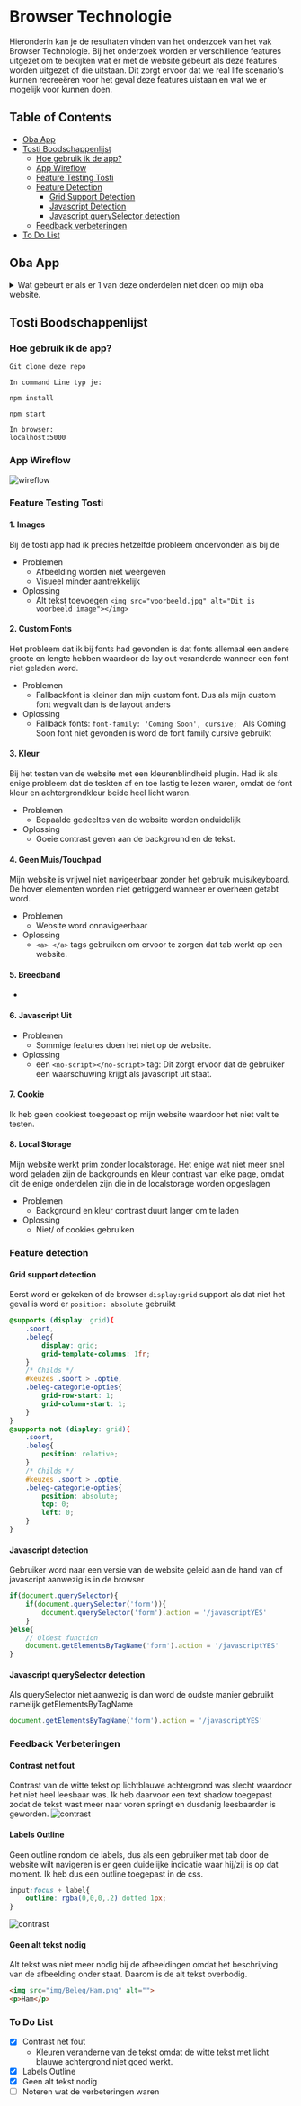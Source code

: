 # Browser Technologie
Hieronderin kan je de resultaten vinden van het onderzoek van het vak Browser Technologie. Bij het onderzoek worden er verschillende features uitgezet om te bekijken wat er met de website gebeurt als deze features worden uitgezet of die uitstaan. Dit zorgt ervoor dat we real life scenario's kunnen recreeëren voor het geval deze features uistaan en wat we er mogelijk voor kunnen doen. 

## Table of Contents
* [Oba App](#oba-app)
* [Tosti Boodschappenlijst](#tosti-boodschappenlijst)
    * [Hoe gebruik ik de app?](#hoe-gebruik-ik-de-app?)
    * [App Wireflow](#app-wireflow)
    * [Feature Testing Tosti](#feature-testing-tosti)
    * [Feature Detection](#feature-detection)
        * [Grid Support Detection](#grid-support-detection)
        * [Javascript Detection](#javascript-detection)
        * [Javascript querySelector detection](#javascript-queryselector-detection)
    * [Feedback verbeteringen](#feedback-verbeteringen)
* [To Do List](#to-do-list)

## Oba App
<details>
<summary>Wat gebeurt er als er 1 van deze onderdelen niet doen op mijn oba website.</summary>

### 1. Images 
* Problemen
    * Afbeelding worden niet weergeven
    * Visueel minder aantrekkelijk
* Oplossing
    * Alt tekst toevoegen 
    `<img src="voorbeeld.jpg" alt="Dit is voorbeeld image"></img>`
### 2. Custom Fonts
Het probleem dat ik bij fonts had gevonden is dat fonts allemaal een andere groote en lengte hebben waardoor de lay out veranderde wanneer een font niet geladen word.
* Problemen
    * Fallbackfont is kleiner dan mijn custom font. Dus als mijn custom font wegvalt dan is de layout anders
* Oplossing
    * Fallback fonts: `font-family: 'Coming Soon', cursive; ` Als Coming Soon font niet gevonden is word de font family cursive gebruikt
### 3. Kleur
Bij het testen van de website met een kleurenblindheid plugin. Had ik als enige probleem dat de teskten af en toe lastig te lezen waren, omdat de font kleur en achtergrondkleur beide heel licht waren.
* Problemen
    * Bepaalde gedeeltes van de website worden onduidelijk
* Oplossing
    * Goeie contrast geven aan de background en de tekst. 
### 4. Geen Muis/Touchpad
Mijn website is vrijwel niet navigeerbaar zonder het gebruik muis/keyboard. De hover elementen worden niet getriggerd wanneer er overheen getabt word. 
* Problemen
    * Website word onnavigeerbaar
* Oplossing
    * `<a> </a>` tags gebruiken om ervoor te zorgen dat tab werkt op een website.
### 5. Breedband
* 
### 6. Javascript Uit
* Problemen
    * Sommige features doen het niet op de website. 
* Oplossing
    * een `<no-script></no-script>` tag: Dit zorgt ervoor dat de gebruiker een waarschuwing krijgt als javascript uit staat.
### 7. Cookie
Ik heb geen cookiest toegepast op mijn website waardoor het niet valt te testen.
### 8. Local Storage
Mijn website werkt prim zonder localstorage. Het enige wat niet meer snel word geladen zijn de backgrounds en kleur contrast van elke page, omdat dit de enige onderdelen zijn die in de localstorage worden opgeslagen
* Problemen
    * Background en kleur contrast duurt langer om te laden
* Oplossing
    * Niet/ of cookies gebruiken
</details>


## Tosti Boodschappenlijst
### Hoe gebruik ik de app?
```
Git clone deze repo

In command Line typ je: 

npm install

npm start

In browser:
localhost:5000

```

### App Wireflow
![wireflow](./images/Wireflow.png)




### Feature Testing Tosti
#### 1. Images
Bij de tosti app had ik precies hetzelfde probleem ondervonden als bij de  
* Problemen
    * Afbeelding worden niet weergeven
    * Visueel minder aantrekkelijk
* Oplossing
    * Alt tekst toevoegen 
    `<img src="voorbeeld.jpg" alt="Dit is voorbeeld image"></img>`
#### 2. Custom Fonts
Het probleem dat ik bij fonts had gevonden is dat fonts allemaal een andere groote en lengte hebben waardoor de lay out veranderde wanneer een font niet geladen word.
* Problemen
    * Fallbackfont is kleiner dan mijn custom font. Dus als mijn custom font wegvalt dan is de layout anders
* Oplossing
    * Fallback fonts: `font-family: 'Coming Soon', cursive; ` Als Coming Soon font niet gevonden is word de font family cursive gebruikt
#### 3. Kleur
Bij het testen van de website met een kleurenblindheid plugin. Had ik als enige probleem dat de teskten af en toe lastig te lezen waren, omdat de font kleur en achtergrondkleur beide heel licht waren.
* Problemen
    * Bepaalde gedeeltes van de website worden onduidelijk
* Oplossing
    * Goeie contrast geven aan de background en de tekst. 
#### 4. Geen Muis/Touchpad
Mijn website is vrijwel niet navigeerbaar zonder het gebruik muis/keyboard. De hover elementen worden niet getriggerd wanneer er overheen getabt word. 
* Problemen
    * Website word onnavigeerbaar
* Oplossing
    * `<a> </a>` tags gebruiken om ervoor te zorgen dat tab werkt op een website.
#### 5. Breedband
* 
#### 6. Javascript Uit
* Problemen
    * Sommige features doen het niet op de website. 
* Oplossing
    * een `<no-script></no-script>` tag: Dit zorgt ervoor dat de gebruiker een waarschuwing krijgt als javascript uit staat.
#### 7. Cookie
Ik heb geen cookiest toegepast op mijn website waardoor het niet valt te testen.
#### 8. Local Storage
Mijn website werkt prim zonder localstorage. Het enige wat niet meer snel word geladen zijn de backgrounds en kleur contrast van elke page, omdat dit de enige onderdelen zijn die in de localstorage worden opgeslagen
* Problemen
    * Background en kleur contrast duurt langer om te laden
* Oplossing
    * Niet/ of cookies gebruiken

### Feature detection 
#### Grid support detection
Eerst word er gekeken of de browser `display:grid` support als dat niet het geval is word er `position: absolute` gebruikt
```css
@supports (display: grid){
    .soort,
    .beleg{
        display: grid;
        grid-template-columns: 1fr;
    }
    /* Childs */
    #keuzes .soort > .optie,
    .beleg-categorie-opties{
        grid-row-start: 1;
        grid-column-start: 1;
    }
}
@supports not (display: grid){
    .soort,
    .beleg{
        position: relative;
    }
    /* Childs */
    #keuzes .soort > .optie,
    .beleg-categorie-opties{
        position: absolute;
        top: 0;
        left: 0;
    }
}
```
#### Javascript detection
Gebruiker word naar een versie van de website geleid aan de hand van of javascript aanwezig is in de browser
```js
if(document.querySelector){
    if(document.querySelector('form')){
        document.querySelector('form').action = '/javascriptYES'
    }
}else{
    // Oldest function
    document.getElementsByTagName('form').action = '/javascriptYES'
}
``` 
#### Javascript querySelector detection
Als querySelector niet aanwezig is dan word de oudste manier gebruikt namelijk getElementsByTagName
```js
document.getElementsByTagName('form').action = '/javascriptYES'
```

### Feedback Verbeteringen
#### Contrast net fout
Contrast van de witte tekst op lichtblauwe achtergrond was slecht waardoor het niet heel leesbaar was. Ik heb daarvoor een text shadow toegepast zodat de tekst wast meer naar voren springt en dusdanig leesbaarder is geworden.
![contrast](./images/contrast.png)
#### Labels Outline
Geen outline rondom de labels, dus als een gebruiker met tab door de website wilt navigeren is er geen duidelijke indicatie waar hij/zij is op dat moment. Ik heb dus een outline toegepast in de css.
```css
input:focus + label{
    outline: rgba(0,0,0,.2) dotted 1px;
}
```
![contrast](./images/outline.png)

#### Geen alt tekst nodig
Alt tekst was niet meer nodig bij de afbeeldingen omdat het beschrijving van de afbeelding onder staat. Daarom is de alt tekst overbodig.
```html
<img src="img/Beleg/Ham.png" alt="">
<p>Ham</p>
```

### To Do List
- [x] Contrast net fout
    - Kleuren veranderne van de tekst omdat de witte tekst met licht blauwe achtergrond niet goed werkt. 
- [x] Labels Outline
- [x] Geen alt tekst nodig
- [ ] Noteren wat de verbeteringen waren   